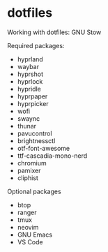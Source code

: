 # dotfiles

Working with dotfiles: GNU Stow

Required packages:

- hyprland
- waybar
- hyprshot
- hyprlock
- hypridle
- hyprpaper
- hyprpicker
- wofi
- swaync
- thunar
- pavucontrol
- brightnessctl
- otf-font-awesome
- ttf-cascadia-mono-nerd
- chromium
- pamixer
- cliphist

Optional packages

- btop
- ranger
- tmux
- neovim
- GNU Emacs
- VS Code

